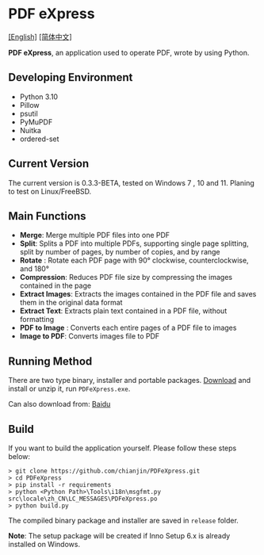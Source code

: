 # PDF eXpress

[[English]](https://github.com/chianjin/PDFeXpress/blob/main/README.md)  [[简体中文]](https://github.com/chianjin/PDFeXpress/blob/main/README.zh_CN.md)

**PDF eXpress**, an application used to operate PDF, wrote by using Python.

## Developing Environment

- Python 3.10
- Pillow
- psutil
- PyMuPDF
- Nuitka
- ordered-set

## Current Version

The current version is 0.3.3-BETA, tested on Windows 7 , 10 and 11. Planing to test on Linux/FreeBSD.

## Main Functions

- **Merge**: Merge multiple PDF files into one PDF
- **Split**: Splits a PDF into multiple PDFs, supporting single page splitting, split by number of pages, by number of
  copies, and by range
- **Rotate** : Rotate each PDF page with 90° clockwise, counterclockwise, and 180°
- **Compression**: Reduces PDF file size by compressing the images contained in the page
- **Extract Images**: Extracts the images contained in the PDF file and saves them in the original data format
- **Extract Text**: Extracts plain text contained in a PDF file, without formatting
- **PDF to Image** : Converts each entire pages of a PDF file to images
- **Image to PDF**: Converts images file to PDF

## Running Method

There are two type binary, installer and portable packages. [Download](https://github.com/chianjin/PDFeXpress/releases)
and install or unzip it, run `PDFeXpress.exe`.

Can also download from: [Baidu](https://pan.baidu.com/s/14I_0RdbfVqpWORXfgYlEjQ?pwd=i4xb)

## Build

If you want to build the application yourself. Please follow these steps below:

```shell
> git clone https://github.com/chianjin/PDFeXpress.git
> cd PDFeXpress
> pip install -r requirements
> python <Python Path>\Tools\i18n\msgfmt.py src\locale\zh_CN\LC_MESSAGES\PDFeXpress.po
> python build.py
```

The compiled binary package and installer are saved in `release` folder.

**Note**: The setup package will be created if Inno Setup 6.x is already installed on Windows.
